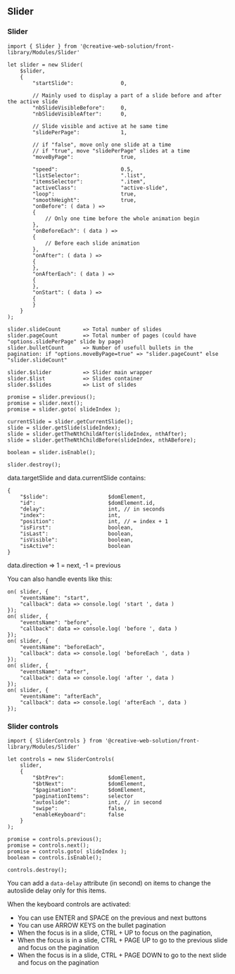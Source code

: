 ## Slider

### Slider

```
import { Slider } from '@creative-web-solution/front-library/Modules/Slider'

let slider = new Slider(
    $slider,
    {
        "startSlide":               0,

        // Mainly used to display a part of a slide before and after the active slide
        "nbSlideVisibleBefore":     0,
        "nbSlideVisibleAfter":      0,

        // Slide visible and active at he same time
        "slidePerPage":             1,

        // if "false", move only one slide at a time
        // if "true", move "slidePerPage" slides at a time
        "moveByPage":               true,

        "speed":                    0.5,
        "listSelector":             ".list",
        "itemsSelector":            ".item",
        "activeClass":              "active-slide",
        "loop":                     true,
        "smoothHeight":             true,
        "onBefore": ( data ) =>
        {
            // Only one time before the whole animation begin
        },
        "onBeforeEach": ( data ) =>
        {
            // Before each slide animation
        },
        "onAfter": ( data ) =>
        {
        },
        "onAfterEach": ( data ) =>
        {
        },
        "onStart": ( data ) =>
        {
        }
    }
);

slider.slideCount       => Total number of slides
slider.pageCount        => Total number of pages (could have "options.slidePerPage" slide by page)
slider.bulletCount      => Number of usefull bullets in the pagination: if "options.moveByPage=true" => "slider.pageCount" else "slider.slideCount"

slider.$slider          => Slider main wrapper
slider.$list            => Slides container
slider.$slides          => List of slides

promise = slider.previous();
promise = slider.next();
promise = slider.goto( slideIndex );

currentSlide = slider.getCurrentSlide();
slide = slider.getSlide(slideIndex);
slide = slider.getTheNthChildAfter(slideIndex, nthAfter);
slide = slider.getTheNthChildBefore(slideIndex, nthABefore);

boolean = slider.isEnable();

slider.destroy();
```

data.targetSlide and data.currentSlide contains:

```
{
    "$slide":                   $domElement,
    "id":                       $domElement.id,
    "delay":                    int, // in seconds
    "index":                    int,
    "position":                 int, // = index + 1
    "isFirst":                  boolean,
    "isLast":                   boolean,
    "isVisible":                boolean,
    "isActive":                 boolean
}
```

data.direction => 1 = next, -1 = previous


You can also handle events like this:

```
on( slider, {
    "eventsName": "start",
    "callback": data => console.log( 'start ', data )
});
on( slider, {
    "eventsName": "before",
    "callback": data => console.log( 'before ', data )
});
on( slider, {
    "eventsName": "beforeEach",
    "callback": data => console.log( 'beforeEach ', data )
});
on( slider, {
    "eventsName": "after",
    "callback": data => console.log( 'after ', data )
});
on( slider, {
    "eventsName": "afterEach",
    "callback": data => console.log( 'afterEach ', data )
});
```


### Slider controls

```
import { SliderControls } from '@creative-web-solution/front-library/Modules/Slider'

let controls = new SliderControls(
    slider,
    {
        "$btPrev":              $domElement,
        "$btNext":              $domElement,
        "$pagination":          $domElement,
        "paginationItems":      selector
        "autoslide":            int, // in second
        "swipe":                false,
        "enableKeyboard":       false
    }
);

promise = controls.previous();
promise = controls.next();
promise = controls.goto( slideIndex );
boolean = controls.isEnable();

controls.destroy();
```

You can add a `data-delay` attribute (in second) on items to change the autoslide delay only for this items.

When the keyboard controls are activated:

* You can use ENTER and SPACE on the previous and next buttons
* You can use ARROW KEYS on the bullet pagination
* When the focus is in a slide, CTRL + UP to focus on the pagination,
* When the focus is in a slide, CTRL + PAGE UP to go to the previous slide and focus on the pagination
* When the focus is in a slide, CTRL + PAGE DOWN to go to the next slide and focus on the pagination

